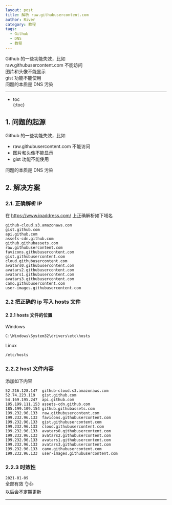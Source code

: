 ```yaml
---
layout: post
title: 解析 raw.githubusercontent.com  
author: River 
category: 教程
tags:  
  - Github 
  - DNS 
  - 教程  
---
```


Github 的一些功能失效，比如  
raw.githubusercontent.com 不能访问  
图片和头像不能显示  
gist 功能不能使用  
问题的本质是 DNS 污染

<!-- more -->

---
* toc  
{:toc}

## 1. 问题的起源  

Github 的一些功能失效，比如  
- raw.githubusercontent.com 不能访问 
- 图片和头像不能显示 
- gist 功能不能使用  

问题的本质是 DNS 污染

## 2. 解决方案  

### 2.1. 正确解析 IP

在 https://www.ipaddress.com/ 上正确解析如下域名  
```
github-cloud.s3.amazonaws.com
gist.github.com
api.github.com
assets-cdn.github.com
github.githubassets.com
raw.githubusercontent.com  
favicons.githubusercontent.com
gist.githubusercontent.com
cloud.githubusercontent.com
avatars0.githubusercontent.com
avatars2.githubusercontent.com
avatars1.githubusercontent.com
avatars3.githubusercontent.com
camo.githubusercontent.com
user-images.githubusercontent.com
```

### 2.2 把正确的 ip 写入 hosts 文件

#### 2.2.1 hosts 文件的位置 

Windows
```
C:\Windows\System32\drivers\etc\hosts 
```

Linux
```
/etc/hosts 
```

### 2.2.2 host 文件内容

添加如下内容  
```
52.216.128.147  github-cloud.s3.amazonaws.com
52.74.223.119   gist.github.com
54.169.195.247  api.github.com
185.199.111.153 assets-cdn.github.com
185.199.109.154 github.githubassets.com
199.232.96.133  raw.githubusercontent.com  
199.232.96.133  favicons.githubusercontent.com
199.232.96.133  gist.githubusercontent.com
199.232.96.133  cloud.githubusercontent.com
199.232.96.133  avatars0.githubusercontent.com
199.232.96.133  avatars2.githubusercontent.com
199.232.96.133  avatars1.githubusercontent.com
199.232.96.133  avatars3.githubusercontent.com
199.232.96.133  camo.githubusercontent.com
199.232.96.133  user-images.githubusercontent.com
```

### 2.2.3 时效性  

`2021-01-09`  
全部有效 :ok_hand::+1:  
以后会不定期更新  

---
